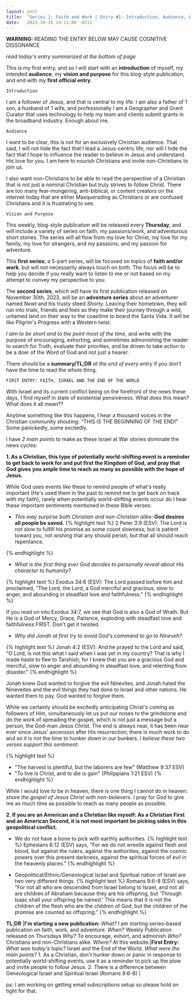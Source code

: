 ```yaml
---
layout: post
title:  "Series 1: Faith and Work | Entry #1: Introduction, Audience, Purpose, and FIRST ENTRY"
date:   2023-10-26 14:11:00 -0211
---
```


__WARNING:__ READING THE ENTRY BELOW MAY CAUSE COGNITIVE DISSONANCE

*read today's entry summarized at the bottom of page*

This is my first entry, and so I will start with an __introduction__ of myself, my intended __audience__, my __vision and purpose__ for this blog-style publication, and end with my __first official entry__.

`Introduction`

I am a follower of Jesus, and that is central to my life. I am also a father of 1 son, a husband of 1 wife, and professionally I am a Geographer and Grant Curator that uses technology to help my team and clients submit grants in the broadband industry. Enough about me.

`Audience`

I want to be clear, this is not for an exclusively Christian audience. That said, I will not hide the fact that I lead a Jesus-centric life, nor will I hide the fact that I hope to influence the reader to believe in Jesus and understand His love for you. I am here to nourish Christians and invite non-Christians to join us.

I also want non-Christians to be able to read the perspective of a Christian that is not just a nominal Christian but truly strives to follow Christ. There are too many fear-mongering, anti-biblical, or content creators on the internet today that are either Masquerading as Christians or are confused Christians and it is frustrating to see.

`Vision and Purpose`

This weekly, blog-style publication will be released every __Thursday__, and will include a variety of series on faith, my passions/work, and adventurous short stories. The series will all flow from my love for Christ, my love for my family, my love for strangers, and my passions, and my passion for adventure.

This __first series__, a 5-part series, will be focused on topics of __faith and/or work__, but will not necessarily always touch on both. The focus will be to help you decide if you really want to listen to me or not based on my attempt to convey my perspective to you.

The __second series__, which will have its first publication released on November 30th, 2023, will be an __adventure series__ about an adventurer named _Newt_ and his trusty steed _Shorty_. Leaving their hometown, they will run into trials, friends and foes as they make their journey through a wild, untamed land on their way to the coastline to board the Santa Vida. It will be like Pilgrim's Progress with a Western twist.

_I aim to be short and to the point most of the time_, and write with the purpose of encouraging, exhorting, and sometimes admonishing the reader to search for Truth, evaluate their priorities, and be driven to take action to be a doer of the Word of God and not just a hearer.

There should be a __summary/TL;DR__ _at the end of every entry_ if you don't have the time to read the whole thing.

`FIRST ENTRY: FAITH, ISRAEL AND THE END OF THE WORLD`

With Israel and its current conflict being on the forefront of the news these days, I find myself in state of existential pensiveness. What does this mean? What does it all mean??

Anytime something like this happens, I hear a thousand voices in the Christian community shouting: "THIS IS THE BEGINNING OF THE END!" Some panickedly, some excitedly.

I have _2 main points_ to make as these Israel at War stories dominate the news cycles:

__1. As a Christian, this type of potentially world-shifting event is a reminder to get back to work for and put first the Kingdom of God, and pray that God gives you ample time to reach as many as possible with the hope of Jesus.__

While God uses events like these to remind people of what's really important (He's used them in the past to remind me to get back on track with my faith), rarely when potentially world-shifting events occur do I hear these important sentiments mentioned in these Bible verses:

- _This may surpirse both Christian and non-Christian alike:_ __God desires all people be saved.__
{% highlight text %}
2 Peter 3:9 (ESV): The Lord is not slow to fulfill his promise as some count
slowness, but is patient toward you, not wishing that any should perish, but that
all should reach repentance.

{% endhighlight %}

- _What is the first thing ever God decides to personally reveal about His character to humanity?_

{% highlight text %}
Exodus 34:6 (ESV): The Lord passed before him and proclaimed, “The Lord, the Lord,
a God merciful and gracious, slow to anger, and abounding in steadfast love and
faithfulness."
{% endhighlight %}

If you read on into Exodus 34:7, we see that God is also a God of Wrath. But He is a God of Mercy, Grace, Patience, exploding with steadfast love and faithfulness FIRST. Don't get it twisted.

- _Why did Jonah at first try to avoid God's command to go to Nineveh?_

{% highlight text %}
Jonah 4:2 (ESV): And he prayed to the Lord and said, “O Lord, is not this what I
said when I was yet in my country? That is why I made haste to flee to Tarshish;
for I knew that you are a gracious God and merciful, slow to anger and abounding in
steadfast love, and relenting from disaster."
{% endhighlight %}

Jonah knew God wanted to forgive the evil Ninevites, and Jonah hated the Nineveites and the evil things they had done to Israel and other nations. He wanted them to pay. God wanted to forgive them.

While we certainly should be excitedly anticipating Christ's coming as followers of Him, simultaneously let us put our noses to the grindstone and do the work of spreading the gospel, which is not just a message but a person, the God-man Jesus Christ. The end is always near, it has been near ever since Jesus' ascension after His resurrection; there is much work to do and so it is not the time to hunker down in our bunkers. *I believe these two verses support this sentiment:*

{% highlight text %}
- "The harvest is plentiful, but the laborers are few" (Matthew 9:37 ESV)
- "To live is Christ, and to die is gain" (Philippians 1:21 ESV)
{% endhighlight %}

While I would love to be in heaven, there is one thing I cannot do in heaven: *share the gospel of Jesus Christ with non-believers*. I pray for God to give me as much time as possible to reach as many people as possible.

__2. If you are an American and a Christian like myself: As a Christian First and an American Second, it is not most important be picking sides in this geopolitical conflict.__

- We do not have a bone to pick with earthly authorities.
{% highlight text %}
Ephesians 6:12 (ESV) says, "For we do not wrestle against flesh and blood, but
against the rulers, against the authorities, against the cosmic powers over this
present darkness, against the spiritual forces of evil in the heavenly places."
{% endhighlight %}

- Geopolitical/Ethnic/Geneological Israel and Spiritual nation of Israel are two very different things.
{% highlight text %}
Romans 9:6-8 (ESV) says, "For not all who are descended from Israel belong to
Israel, and not all are children of Abraham because they are his offspring,
but 'Through Isaac shall your offspring be named.' This means that it is not the
children of the flesh who are the children of God, but the children of the
promise are counted as offspring."
{% endhighlight %}

__TL;DR__ |__I'm starting a new publication:__ *What?* I am starting series-based publication on faith, work, and adventure. *When?* Weekly Publication released on Thursdays *Why?* To encourage, exhort, and admonish *Who?* Christians and non-Christians alike. *Where?* At this website.|__First Entry:__ *What was today's topic?* Israel and the End of the World. *What were the main points?* 1. As a Christian, don't hunker down or panic in response to potentially world-shifting events, use it as a reminder to pick up the plow and invite people to follow Jesus. 2. There is a difference between Geneological Israel and Spiritual Israel (Romans 9:6-8) |

ps: I am working on getting email subscriptions setup so please hold on tight for that.
